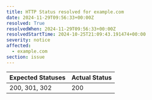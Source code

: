 ```yaml
---
title: HTTP Status resolved for example.com
date: 2024-11-29T09:56:33+00:00Z
resolved: True
resolvedWhen: 2024-11-29T09:56:33+00:00Z
resolvedStartTime: 2024-10-25T21:09:43.191474+00:00
severity: notice
affected:
  - example.com
section: issue
---
```


| Expected Statuses | Actual Status  |
|-------------------|----------------|
| 200, 301, 302 | 200 |
